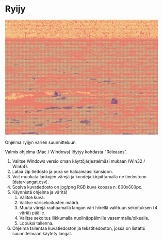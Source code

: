 # Ryijy

![alt text](https://github.com/trainio/ryijy/blob/master/ryijy-2020-4-20-16-16-0.png)


Ohjelma ryijyn värien suunnitteluun


Valmis ohjelma (Mac / Windows) löytyy kohdasta "Releases".

1. Valitse Windows versio oman käyttöjärjestelmäsi mukaan (Win32 / Win64). 
2. Lataa zip tiedosto ja pura se haluamaasi kansioon. 
3. Voit muokata lankojen värejä ja koodeja kirjoittamalla ne tiedostoon (data>langat.csv).
4. Sopiva kuvatiedosto on jpg/png RGB kuva koossa n. 800x600px.
5. Käynnistä ohjelma ja väritä!
    1. Valitse kuva.
    2. Valitse värisekoitusten määrä.
    3. Muuta värejä raahaamalla langan väri hiirellä valittuun sekoituksen (4 väriä) päälle.
    4. Valitse sekoitus liikkumalla nuolinäppäimille vasemmalle/oikealle.
    5. Lopuksi tallenna.
6. Ohjelma tallentaa kuvatiedoston ja tekstitiedoston, jossa on listattu suunnitelmaan käytety langat.
